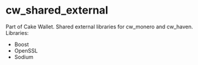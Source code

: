 # cw_shared_external

Part of Cake Wallet. Shared external libraries for cw_monero and cw_haven.
Libraries:
- Boost
- OpenSSL
- Sodium